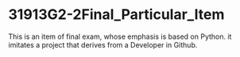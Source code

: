 # 31913G2-2Final_Particular_Item
This is an item of final exam, whose emphasis is based on Python. it  imitates a project that derives from a Developer in Github.
